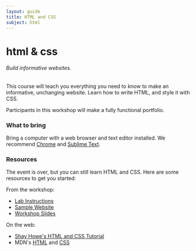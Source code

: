 ```yaml
---
layout: guide
title: HTML and CSS
subject: html
---
```


# html & css

###### Build informative websites.

This course will teach you everything you need to know to make an informative, unchanging website. Learn how to write HTML, and style it with CSS.

Participants in this workshop will make a fully functional portfolio.


### What to bring
Bring a computer with a web browser and text editor installed. We recommend [Chrome](https://www.google.com/chrome/browser/) and [Sublime Text](http://www.sublimetext.com/).

### Resources

The event is over, but you can still learn HTML and CSS. Here are some resources to get you started:

From the workshop:

- [Lab Instructions](https://docs.google.com/file/d/0B9HqC5cnPeRVbng4RnRodDFFZVk/edit)
- [Sample Website](http://naher94.github.io/Basic-Sample-Site/portfolio.html)
- [Workshop Slides](https://docs.google.com/file/d/0B9HqC5cnPeRVODB6MURCTUxvSVk/edit)

On the web:

- [Shay Howe's HTML and CSS Tutorial](http://learn.shayhowe.com/)
- MDN's [HTML](https://developer.mozilla.org/en-US/docs/Web/HTML) and [CSS](https://developer.mozilla.org/en-US/docs/Web/CSS)
